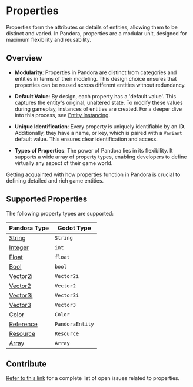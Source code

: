 # Properties

Properties form the attributes or details of entities, allowing them to be distinct and varied. In Pandora, properties are a modular unit, designed for maximum flexibility and reusability.

## Overview

- **Modularity**: Properties in Pandora are distinct from categories and entities in terms of their modeling. This design choice ensures that properties can be reused across different entities without redundancy.

- **Default Value**: By design, each property has a 'default value'. This captures the entity's original, unaltered state. To modify these values during gameplay, instances of entities are created. For a deeper dive into this process, see [Entity Instancing](api/instancing).

- **Unique Identification**: Every property is uniquely identifiable by an **ID**. Additionally, they have a name, or key, which is paired with a `Variant` default value. This ensures clear identification and access.

- **Types of Properties**: The power of Pandora lies in its flexibility. It supports a wide array of property types, enabling developers to define virtually any aspect of their game world.

Getting acquainted with how properties function in Pandora is crucial to defining detailed and rich game entities.

## Supported Properties

The following property types are supported:

|Pandora Type|Godot Type|
|---|---|
|[String](/concepts/properties/string.md)|`String`|
|[Integer](/concepts/properties/integer.md)|`int`|
|[Float](/concepts/properties/float.md)|`float`|
|[Bool](/concepts/properties/bool.md)|`bool`|
|[Vector2i](/concepts/properties/vector2i.md)|`Vector2i`|
|[Vector2](/concepts/properties/vector2.md)|`Vector2`|
|[Vector3i](/concepts/properties/vector3i.md)|`Vector3i`|
|[Vector3](/concepts/properties/vector3.md)|`Vector3`|
|[Color](/concepts/properties/color.md)|`Color`|
|[Reference](/concepts/properties/reference.md)|`PandoraEntity`|
|[Resource](/concepts/properties/resource.md)|`Resource`|
|[Array](/concepts/properties/array.md)|`Array`|

## Contribute

[Refer to this link](https://github.com/bitbrain/pandora/issues?q=is%3Aissue+label%3A%22%F0%9F%94%8C+property%22+is%3Aopen) for a complete list of open issues related to properties.
